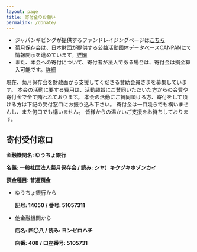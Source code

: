 ```yaml
---
layout: page
title: 寄付金のお願い
permalink: /donate/
---
```


* ジャパンギビングが提供するファンドレイジングページは[こちら](http://japangiving.jp/p/3982)
* 菊月保存会は、日本財団が提供する公益活動団体データベースCANPANにて情報開示を進めています。[詳細](http://fields.canpan.info/organization/detail/1924940248)
* また、本会への寄付について、寄付者が法人である場合は、寄付金は損金算入可能です。[詳細](http://law.e-gov.go.jp/htmldata/S40/S40HO034.html)

現在、菊月保存会を財政面から支援してくださる賛助会員さまを募集しています<a href="{{ site.baseurl }}/member"><i class="fa fa-external-link" aria-hidden="true"></i></a>。
本会の活動に要する費用は、活動趣旨にご賛同いただいた方からの会費や寄付金で全て賄われております。
本会の活動にご賛同頂ける方、寄付をして頂ける方は下記の受付窓口にお振り込み下さい。
寄付金は一口幾らでも構いませんし、また何口でも構いません。
皆様からの温かいご支援をお待ちしております。

寄付受付窓口
---

**金融機関名: ゆうちょ銀行**

**名義: 一般社団法人菊月保存会 / 読み: シヤ）キクヅキホゾンカイ**

**預金種目: 普通預金**


* ゆうちょ銀行から

	**記号: 14050 / 番号: 51057311**


* 他金融機関から

	**店名: 四〇八 / 読み: ヨンゼロハチ**

	**店番: 408 / 口座番号: 5105731**
